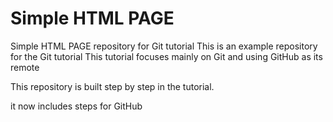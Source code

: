 # Simple HTML PAGE
Simple HTML PAGE repository for Git tutorial
This is an example repository for the Git tutorial
This tutorial focuses mainly on Git and using GitHub as its remote

This repository is built step by step in the tutorial.

it now includes steps for GitHub

